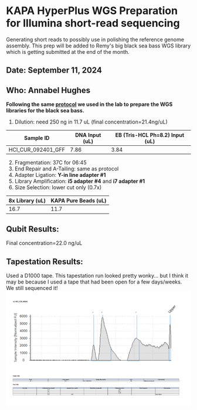 # KAPA HyperPlus WGS Preparation for Illumina short-read sequencing
Generating short reads to possibly use in polishing the reference genome assembly. This prep will be added to Remy's big black sea bass WGS library which is getting submitted at the end of the month.
## Date: September 11, 2024
## Who: Annabel Hughes

**Following the same [protocol](https://remygatins.github.io/GatinsLabProtocols/lab_molec_illuminalibraryprep.html) we used in the lab to prepare the WGS libraries for the black sea bass.**

1. Dilution: need 250 ng in 11.7 uL (final concentration=21.4ng/uL)

| Sample ID | DNA Input (uL) | EB (Tris-HCL Ph=8.2) Input (uL) |
|-----------|-----------|----------------------------|
| HCI_CUR_092401_GFF | 7.86 | 3.84 |

2. Fragmentation: 37C for 06:45
3. End Repair and A-Tailing: same as protocol
4. Adapter Ligation: **Y-in line adapter #1**
5. Library Amplification: **i5 adapter #4** and **i7 adapter #1**
6. Size Selection: lower cut only (0.7x)

|8x Library (uL)| KAPA Pure Beads (uL)|
|------------|---------------------|
|16.7|11.7|

## Qubit Results:

Final concentration=22.0 ng/uL

## Tapestation Results:
Used a D1000 tape. This tapestation run looked pretty wonky... but I think it may be because I used a tape that had been open for a few days/weeks. We still sequenced it!
![plot](https://github.com/amhughes8/Hciliaris_Genome/blob/main/photos/tapestation_result_HCI_CUR_092401_WGS.png)
